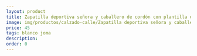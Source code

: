 ```yaml
---
layout: product
title: Zapatilla deportiva señora y caballero de cordón con plantilla de memoria 
image: img/productos/calzado-calle/Zapatilla deportiva señora y caballero de cordón con plantilla de memoria =45=blanco joma.webp
price: 45
tags: blanco joma
description: 
order: 0
---
```

